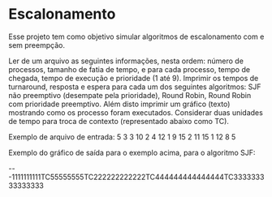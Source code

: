 # Escalonamento
Esse projeto tem como objetivo simular algoritmos de escalonamento com e sem preempção.

Ler de um arquivo as seguintes informações, nesta ordem: número de processos, tamanho de fatia de tempo, e para cada processo, tempo de chegada, tempo de execução e prioridade (1 até 9). Imprimir os tempos de turnaround, resposta e espera para cada um dos seguintes algoritmos: SJF não preemptivo (desempate pela prioridade),  Round Robin, Round Robin com prioridade preemptivo. Além disto imprimir um gráfico (texto) mostrando como os processo foram executados. Considerar duas unidades de tempo para troca de contexto (representado abaixo como TC).

Exemplo de arquivo de entrada:
5
3
3 10 2
4 12 1
9 15 2
11 15 1
12 8 5

Exemplo do gráfico de saída para o exemplo acima, para o algoritmo SJF:

---1111111111TC55555555TC222222222222TC444444444444444TC333333333333333
